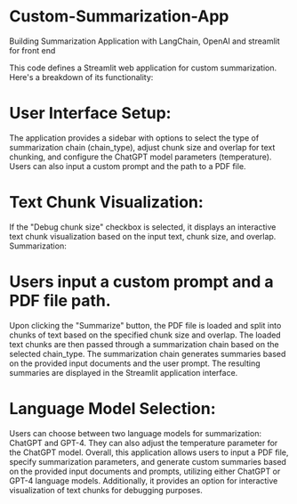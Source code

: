 # Custom-Summarization-App
Building Summarization Application with LangChain,  OpenAI and streamlit for front end

This code defines a Streamlit web application for custom summarization. Here's a breakdown of its functionality:

# User Interface Setup:
The application provides a sidebar with options to select the type of summarization chain (chain_type), adjust chunk size and overlap for text chunking, and configure the ChatGPT model parameters (temperature).
Users can also input a custom prompt and the path to a PDF file.

# Text Chunk Visualization:
If the "Debug chunk size" checkbox is selected, it displays an interactive text chunk visualization based on the input text, chunk size, and overlap.
Summarization:

# Users input a custom prompt and a PDF file path.
Upon clicking the "Summarize" button, the PDF file is loaded and split into chunks of text based on the specified chunk size and overlap.
The loaded text chunks are then passed through a summarization chain based on the selected chain_type.
The summarization chain generates summaries based on the provided input documents and the user prompt.
The resulting summaries are displayed in the Streamlit application interface.

# Language Model Selection:
Users can choose between two language models for summarization: ChatGPT and GPT-4. They can also adjust the temperature parameter for the ChatGPT model.
Overall, this application allows users to input a PDF file, specify summarization parameters, and generate custom summaries based on the provided input documents and prompts, utilizing either ChatGPT or GPT-4 language models. Additionally, it provides an option for interactive visualization of text chunks for debugging purposes.
